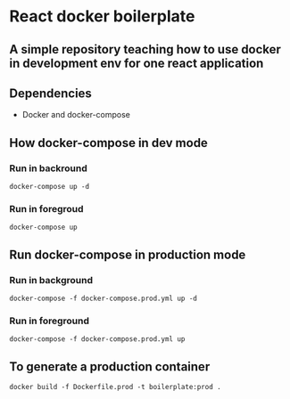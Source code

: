 # React docker boilerplate

## A simple repository teaching how to use docker in development env for one react application

## Dependencies

 - Docker and docker-compose

## How docker-compose in dev mode

### Run in backround
```docker-compose up -d```

### Run in foregroud
```docker-compose up```

## Run docker-compose in production mode

### Run in background
```docker-compose -f docker-compose.prod.yml up -d```

### Run in foreground
```docker-compose -f docker-compose.prod.yml up```

## To generate a production container
``` docker build -f Dockerfile.prod -t boilerplate:prod . ```


